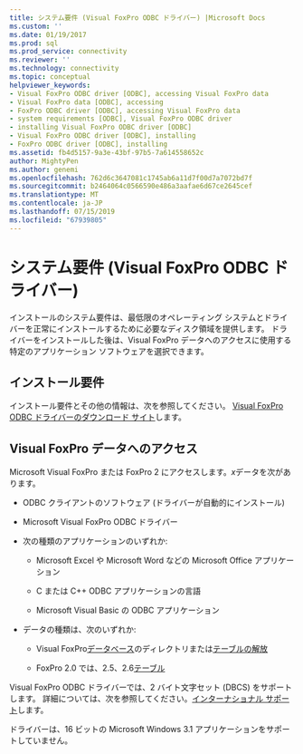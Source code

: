```yaml
---
title: システム要件 (Visual FoxPro ODBC ドライバー) |Microsoft Docs
ms.custom: ''
ms.date: 01/19/2017
ms.prod: sql
ms.prod_service: connectivity
ms.reviewer: ''
ms.technology: connectivity
ms.topic: conceptual
helpviewer_keywords:
- Visual FoxPro ODBC driver [ODBC], accessing Visual FoxPro data
- Visual FoxPro data [ODBC], accessing
- FoxPro ODBC driver [ODBC], accessing Visual FoxPro data
- system requirements [ODBC], Visual FoxPro ODBC driver
- installing Visual FoxPro ODBC driver [ODBC]
- Visual FoxPro ODBC driver [ODBC], installing
- FoxPro ODBC driver [ODBC], installing
ms.assetid: fb4d5157-9a3e-43bf-97b5-7a614558652c
author: MightyPen
ms.author: genemi
ms.openlocfilehash: 762d6c3647081c1745ab6a11d7f00d7a7072bd7f
ms.sourcegitcommit: b2464064c0566590e486a3aafae6d67ce2645cef
ms.translationtype: MT
ms.contentlocale: ja-JP
ms.lasthandoff: 07/15/2019
ms.locfileid: "67939805"
---
```

# <a name="system-requirements-visual-foxpro-odbc-driver"></a>システム要件 (Visual FoxPro ODBC ドライバー)
インストールのシステム要件は、最低限のオペレーティング システムとドライバーを正常にインストールするために必要なディスク領域を提供します。 ドライバーをインストールした後は、Visual FoxPro データへのアクセスに使用する特定のアプリケーション ソフトウェアを選択できます。  
  
## <a name="installation-requirements"></a>インストール要件  
 インストール要件とその他の情報は、次を参照してください。 [Visual FoxPro ODBC ドライバーのダウンロード サイト](https://go.microsoft.com/fwlink/?LinkId=121318)します。  
  
## <a name="accessing-visual-foxpro-data"></a>Visual FoxPro データへのアクセス  
 Microsoft Visual FoxPro または FoxPro 2 にアクセスします。*x*データを次があります。  
  
-   ODBC クライアントのソフトウェア (ドライバーが自動的にインストール)  
  
-   Microsoft Visual FoxPro ODBC ドライバー  
  
-   次の種類のアプリケーションのいずれか:  
  
    -   Microsoft Excel や Microsoft Word などの Microsoft Office アプリケーション  
  
    -   C または C++ ODBC アプリケーションの言語  
  
    -   Microsoft Visual Basic の ODBC アプリケーション  
  
-   データの種類は、次のいずれか:  
  
    -   Visual FoxPro[データベース](../../odbc/microsoft/visual-foxpro-terminology.md)のディレクトリまたは[テーブルの解放](../../odbc/microsoft/visual-foxpro-terminology.md)  
  
    -   FoxPro 2.0 では、2.5、2.6[テーブル](../../odbc/microsoft/visual-foxpro-terminology.md)  
  
 Visual FoxPro ODBC ドライバーでは、2 バイト文字セット (DBCS) をサポートします。 詳細については、次を参照してください。[インターナショナル サポート](../../odbc/microsoft/international-support-visual-foxpro-odbc-driver.md)します。  
  
 ドライバーは、16 ビットの Microsoft Windows 3.1 アプリケーションをサポートしていません。
